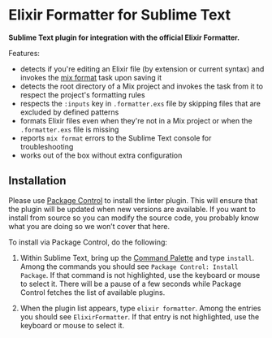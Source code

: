 # Elixir Formatter for Sublime Text

**Sublime Text plugin for integration with the official Elixir Formatter.**

Features:

- detects if you're editing an Elixir file (by extension or current syntax) and invokes the [mix
  format] task upon saving it
- detects the root directory of a Mix project and invokes the task from it to respect the project's
  formatting rules
- respects the `:inputs` key in `.formatter.exs` file by skipping files that are excluded by defined
  patterns
- formats Elixir files even when they're not in a Mix project or when the `.formatter.exs` file is
  missing
- reports `mix format` errors to the Sublime Text console for troubleshooting
- works out of the box without extra configuration

## Installation

Please use [Package Control] to install the linter plugin. This will ensure that the plugin will be
updated when new versions are available. If you want to install from source so you can modify the
source code, you probably know what you are doing so we won’t cover that here.

To install via Package Control, do the following:

1. Within Sublime Text, bring up the [Command Palette] and type `install`. Among the commands you
   should see `Package Control: Install Package`. If that command is not highlighted, use the
   keyboard or mouse to select it. There will be a pause of a few seconds while Package Control
   fetches the list of available plugins.

1. When the plugin list appears, type `elixir formatter`. Among the entries you should see
   `ElixirFormatter`. If that entry is not highlighted, use the keyboard or mouse to select it.

[mix format]: https://hexdocs.pm/mix/master/Mix.Tasks.Format.html
[Package Control]: https://sublime.wbond.net/installation
[Command Palette]: http://docs.sublimetext.info/en/sublime-text-3/extensibility/command_palette.html
